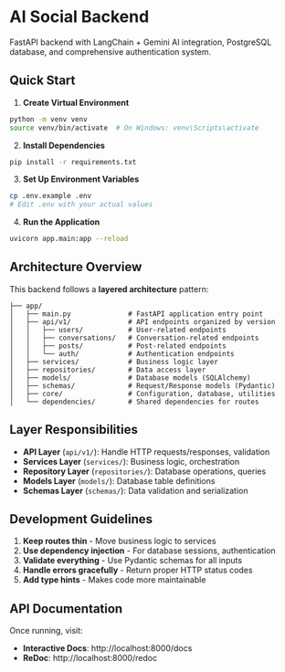 # AI Social Backend

FastAPI backend with LangChain + Gemini AI integration, PostgreSQL database, and comprehensive authentication system.

## Quick Start

1. **Create Virtual Environment**
```bash
python -m venv venv
source venv/bin/activate  # On Windows: venv\Scripts\activate
```

2. **Install Dependencies**
```bash
pip install -r requirements.txt
```

3. **Set Up Environment Variables**
```bash
cp .env.example .env
# Edit .env with your actual values
```

4. **Run the Application**
```bash
uvicorn app.main:app --reload
```

## Architecture Overview

This backend follows a **layered architecture** pattern:

```
├── app/
│   ├── main.py              # FastAPI application entry point
│   ├── api/v1/              # API endpoints organized by version
│   │   ├── users/           # User-related endpoints
│   │   ├── conversations/   # Conversation-related endpoints
│   │   ├── posts/           # Post-related endpoints
│   │   └── auth/            # Authentication endpoints
│   ├── services/            # Business logic layer
│   ├── repositories/        # Data access layer
│   ├── models/              # Database models (SQLAlchemy)
│   ├── schemas/             # Request/Response models (Pydantic)
│   ├── core/                # Configuration, database, utilities
│   └── dependencies/        # Shared dependencies for routes
```

## Layer Responsibilities

- **API Layer** (`api/v1/`): Handle HTTP requests/responses, validation
- **Services Layer** (`services/`): Business logic, orchestration
- **Repository Layer** (`repositories/`): Database operations, queries
- **Models Layer** (`models/`): Database table definitions
- **Schemas Layer** (`schemas/`): Data validation and serialization

## Development Guidelines

1. **Keep routes thin** - Move business logic to services
2. **Use dependency injection** - For database sessions, authentication
3. **Validate everything** - Use Pydantic schemas for all inputs
4. **Handle errors gracefully** - Return proper HTTP status codes
5. **Add type hints** - Makes code more maintainable

## API Documentation

Once running, visit:
- **Interactive Docs**: http://localhost:8000/docs
- **ReDoc**: http://localhost:8000/redoc
